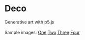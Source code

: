 # Deco
Generative art with p5.js<br><br>
Sample images:
<a href="https://raw.githubusercontent.com/matthewterhune/Deco/master/present1.png">One</a>
<a href="https://raw.githubusercontent.com/matthewterhune/Deco/master/present3.png">Two</a>
<a href="https://raw.githubusercontent.com/matthewterhune/Deco/master/Present4.png">Three</a>
<a href="https://raw.githubusercontent.com/matthewterhune/Deco/master/present2.png">Four</a>
